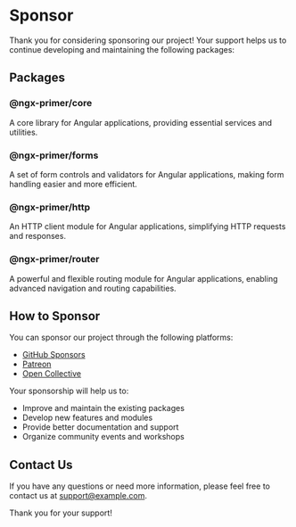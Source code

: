 # Sponsor

Thank you for considering sponsoring our project! Your support helps us to continue developing and maintaining the following packages:

## Packages

### @ngx-primer/core
A core library for Angular applications, providing essential services and utilities.

### @ngx-primer/forms
A set of form controls and validators for Angular applications, making form handling easier and more efficient.

### @ngx-primer/http
An HTTP client module for Angular applications, simplifying HTTP requests and responses.

### @ngx-primer/router
A powerful and flexible routing module for Angular applications, enabling advanced navigation and routing capabilities.

## How to Sponsor

You can sponsor our project through the following platforms:

- [GitHub Sponsors](https://github.com/sponsors)
- [Patreon](https://www.patreon.com)
- [Open Collective](https://opencollective.com)

Your sponsorship will help us to:

- Improve and maintain the existing packages
- Develop new features and modules
- Provide better documentation and support
- Organize community events and workshops

## Contact Us

If you have any questions or need more information, please feel free to contact us at [support@example.com](mailto:support@example.com).

Thank you for your support!
